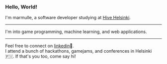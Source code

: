 ### Hello, World!

I'm marmulle, a software developer studying at [Hive Helsinki](https://www.hive.fi/en/).

---

I'm into game programming, machine learning, and web applications.

---

Feel free to connect on [linkedin](https://www.linkedin.com/in/marmulle/)🔗.  
I attend a bunch of hackathons, gamejams, and conferences in Helsinki 🇫🇮. If that's you too, come say hi!
